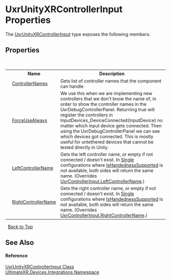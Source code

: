 # UxrUnityXRControllerInput Properties
 

The <a href="T_UltimateXR_Devices_Integrations_UxrUnityXRControllerInput">UxrUnityXRControllerInput</a> type exposes the following members.


## Properties
&nbsp;<table><tr><th></th><th>Name</th><th>Description</th></tr><tr><td>![Public property](media/pubproperty.gif "Public property")</td><td><a href="P_UltimateXR_Devices_Integrations_UxrUnityXRControllerInput_ControllerNames">ControllerNames</a></td><td>
Gets list of controller names that the component can handle</td></tr><tr><td>![Public property](media/pubproperty.gif "Public property")</td><td><a href="P_UltimateXR_Devices_Integrations_UxrUnityXRControllerInput_ForceUseAlways">ForceUseAlways</a></td><td>
We use this when we are implementing new controllers that we don't know the name of, in order to show the controller names in the UxrDebugControllerPanel. Returning true will register the controllers in InputDevices_DeviceConnected(InputDevice) no matter which input device gets connected. Then using the UxrDebugControllerPanel we can see which devices got connected. This is mostly useful for untethered devices that cannot be tested directly in Unity.</td></tr><tr><td>![Public property](media/pubproperty.gif "Public property")</td><td><a href="P_UltimateXR_Devices_Integrations_UxrUnityXRControllerInput_LeftControllerName">LeftControllerName</a></td><td>
Gets the left controller name, or empty if not connected / doesn't exist. In <a href="T_UltimateXR_Devices_UxrControllerSetupType">Single</a> configurations where <a href="P_UltimateXR_Devices_IUxrControllerInput_IsHandednessSupported">IsHandednessSupported</a> is not available, both sides will return the same name.
 (Overrides <a href="P_UltimateXR_Devices_UxrControllerInput_LeftControllerName">UxrControllerInput.LeftControllerName</a>.)</td></tr><tr><td>![Public property](media/pubproperty.gif "Public property")</td><td><a href="P_UltimateXR_Devices_Integrations_UxrUnityXRControllerInput_RightControllerName">RightControllerName</a></td><td>
Gets the right controller name, or empty if not connected / doesn't exist. In <a href="T_UltimateXR_Devices_UxrControllerSetupType">Single</a> configurations where <a href="P_UltimateXR_Devices_IUxrControllerInput_IsHandednessSupported">IsHandednessSupported</a> is not available, both sides will return the same name.
 (Overrides <a href="P_UltimateXR_Devices_UxrControllerInput_RightControllerName">UxrControllerInput.RightControllerName</a>.)</td></tr></table>&nbsp;
<a href="#uxrunityxrcontrollerinput-properties">Back to Top</a>

## See Also


#### Reference
<a href="T_UltimateXR_Devices_Integrations_UxrUnityXRControllerInput">UxrUnityXRControllerInput Class</a><br /><a href="N_UltimateXR_Devices_Integrations">UltimateXR.Devices.Integrations Namespace</a><br />